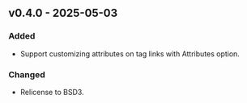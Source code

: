## v0.4.0 - 2025-05-03
### Added
- Support customizing attributes on tag links with Attributes option.
### Changed
- Relicense to BSD3.
